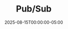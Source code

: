 ---
title: "Pub/Sub"
date: "2025-08-15T00:00:00-05:00"
summary: "Pub/Sub messaging service in GCP."
bannerHeader: "background.png"
bannerSubtext: "GCP Pubsub"
---
